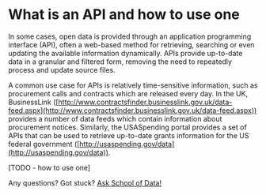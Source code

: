 What is an API and how to use one
=================================

In some cases, open data is provided through an application programming interface (API), often a web-based method for retrieving, searching or even updating the available information dynamically. APIs provide up-to-date data in a granular and filtered form, removing the need to repeatedly process and update source files.

A common use case for APIs is relatively time-sensitive information, such as procurement calls and contracts which are released every day. In the UK, BusinessLink ([http://www.contractsfinder.businesslink.gov.uk/data-feed.aspx](http://www.contractsfinder.businesslink.gov.uk/data-feed.aspx)) provides a number of data feeds which contain information about procurement notices. Similarly, the USASpending portal provides a set of APIs that can be used to retrieve up-to-date grants information for the US federal government ([http://usaspending.gov/data](http://usaspending.gov/data)).

[TODO - how to use one]

<div class="alert alert-info">Any questions? Got stuck? <a class="btn btn-large btn-info" href="http://ask.schoolofdata.org">Ask School of Data!</a></div>

